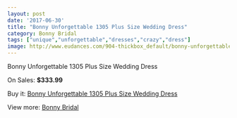 ```yaml
---
layout: post
date: '2017-06-30'
title: "Bonny Unforgettable 1305 Plus Size Wedding Dress"
category: Bonny Bridal
tags: ["unique","unforgettable","dresses","crazy","dress"]
image: http://www.eudances.com/904-thickbox_default/bonny-unforgettable-1305-plus-size-wedding-dress.jpg
---
```

Bonny Unforgettable 1305 Plus Size Wedding Dress

On Sales: **$333.99**
<a href="https://www.eudances.com/en/bonny-bridal/315-bonny-unforgettable-1305-plus-size-wedding-dress.html"><amp-img layout="responsive" width="600" height="600" src="//www.eudances.com/904-thickbox_default/bonny-unforgettable-1305-plus-size-wedding-dress.jpg" alt="Bonny Unforgettable 1305 Plus Size Wedding Dress 0" /></a>
<a href="https://www.eudances.com/en/bonny-bridal/315-bonny-unforgettable-1305-plus-size-wedding-dress.html"><amp-img layout="responsive" width="600" height="600" src="//www.eudances.com/905-thickbox_default/bonny-unforgettable-1305-plus-size-wedding-dress.jpg" alt="Bonny Unforgettable 1305 Plus Size Wedding Dress 1" /></a>

Buy it: [Bonny Unforgettable 1305 Plus Size Wedding Dress](https://www.eudances.com/en/bonny-bridal/315-bonny-unforgettable-1305-plus-size-wedding-dress.html "Bonny Unforgettable 1305 Plus Size Wedding Dress")

View more: [Bonny Bridal](https://www.eudances.com/en/3-bonny-bridal "Bonny Bridal")